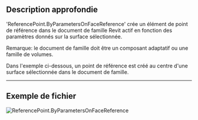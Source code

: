 ## Description approfondie
'ReferencePoint.ByParametersOnFaceReference' crée un élément de point de référence dans le document de famille Revit actif en fonction des paramètres donnés sur la surface sélectionnée.

Remarque: le document de famille doit être un composant adaptatif ou une famille de volumes.

Dans l'exemple ci-dessous, un point de référence est créé au centre d'une surface sélectionnée dans le document de famille.

___
## Exemple de fichier

![ReferencePoint.ByParametersOnFaceReference](./Revit.Elements.ReferencePoint.ByParametersOnFaceReference_img.jpg)
